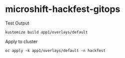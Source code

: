 # microshift-hackfest-gitops


Test Output
```
kustomize build app1/overlays/default
```

Apply to cluster
```
oc apply -k app1/overlays/default -n hackfest
```